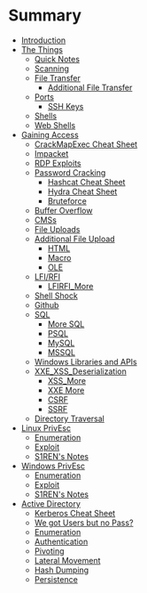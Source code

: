 # Summary

- [Introduction](Introduction.md)
- [The Things]()
	- [Quick Notes](./Quick%20Notes.md)
	- [Scanning](Scanning.md)
	- [File Transfer](./File%20Transfer.md)
		- [Additional File Transfer](AddnlFileTrasnfer.md)
	- [Ports](Ports.md)
		- [SSH Keys](SSHKeys.md)
	- [Shells](Shells.md)
	- [Web Shells](Web%20Shells.md)
- [Gaining Access]()
	- [CrackMapExec Cheat Sheet](CrackMapExecCheatSheet.md)
	- [Impacket](Impacket.md)
	- [RDP Exploits](RDPEXploit.md)
	- [Password Cracking]()
		- [Hashcat Cheat Sheet](My%20Hashcat%20Cheatsheet.md)
		- [Hydra Cheat Sheet](My%20Hydra%20Cheatsheet.md)
		- [Bruteforce](Bruteforce.md)
	- [Buffer Overflow](Buffer%20Overflow.md)
	- [CMSs](CMSs.md)
	- [File Uploads](File%20Uploads.md)
	- [Additional File Upload](AddnlFileUpload.md)
		- [HTML](htmlfileupload.md)
		- [Macro](MyMacros.md)
		- [OLE](OLEFileUpload.md)
	- [LFI/RFI](LFIRFI.md)
		- [LFIRFI_More](LFIRFIMore.md)
	- [Shell Shock](ShellShock.md)
	- [Github](Github.md)
	- [SQL](MySQL.md)
		- [More SQL](MoreSQL.md)
		- [PSQL](PSQL.md)
		- [MySQL](MyMySql.md)
		- [MSSQL](MSSQL.md)
	- [Windows Libraries and APIs](WindowLibraries.md)
	- [XXE_XSS_Deserialization](XXEXSSDeSerial.md)
		- [XSS_More](XXMore.md)
		- [XXE More](XXXEMore.md)
		- [CSRF](CSRF.md)
		- [SSRF](SSRF.md)
	- [Directory Traversal](DirectoryTraveral.md)
- [Linux PrivEsc]()
	- [Enumeration](LinuxEnum.md)
	- [Exploit](LinuxPrivExploit.md)
	- [S1REN's Notes](S1RENLinNotes.md)
- [Windows PrivEsc]()
	- [Enumeration](WinPrivEnum.md)
	- [Exploit](WinPrivExploit.md)
	- [S1REN's Notes](S1RENWinNotes.md)
- [Active Directory]()
	- [Kerberos Cheat Sheet](KerberosCheetSheet.md)
	- [We got Users but no Pass?](WeGotUsersbutnoPass.md)
	- [Enumeration](ADEnum.md)
	- [Authentication](ADAuth.md)
	- [Pivoting](ADPivoting.md)
	- [Lateral Movement](ADLateralMovement.md)
	- [Hash Dumping](ADHashDump.md)
	- [Persistence](ADPersistence.md)